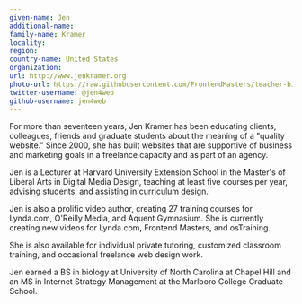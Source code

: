 ```yaml
---
given-name: Jen
additional-name: 
family-name: Kramer
locality: 
region: 
country-name: United States
organization: 
url: http://www.jenkramer.org
photo-url: https://raw.githubusercontent.com/FrontendMasters/teacher-bios/master/jen-kramer.jpg
twitter-username: @jen4web
github-username: jen4web 
---
```

For more than seventeen years, Jen Kramer has been educating clients, colleagues, friends and graduate students about the meaning of a "quality website." Since 2000, she has built websites that are supportive of business and marketing goals in a freelance capacity and as part of an agency.

Jen is a Lecturer at Harvard University Extension School in the Master's of Liberal Arts in Digital Media Design, teaching at least five courses per year, advising students, and assisting in curriculum design.

Jen is also a prolific video author, creating 27 training courses for Lynda.com, O'Reilly Media, and Aquent Gymnasium. She is currently creating new videos for Lynda.com, Frontend Masters, and osTraining.

She is also available for individual private tutoring, customized classroom training, and occasional freelance web design work.

Jen earned a BS in biology at University of North Carolina at Chapel Hill and an MS in Internet Strategy Management at the Marlboro College Graduate School.
